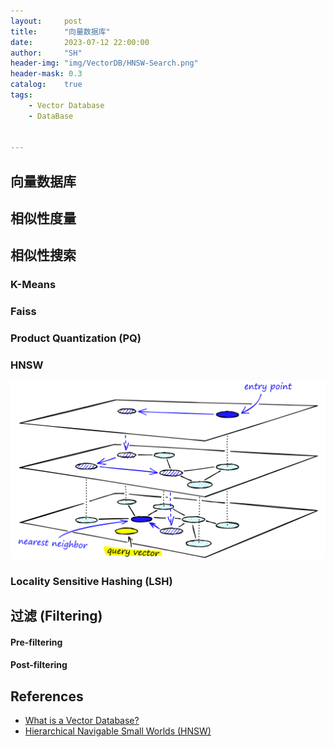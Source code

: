 ```yaml
---
layout:     post
title:      "向量数据库"
date:       2023-07-12 22:00:00
author:     "SH"
header-img: "img/VectorDB/HNSW-Search.png"
header-mask: 0.3
catalog:    true
tags:
    - Vector Database
    - DataBase


---
```


## 向量数据库



## 相似性度量



## 相似性搜索

### K-Means

### Faiss

### Product Quantization (PQ)

### HNSW



![img](../img/VectorDB/HNSW-Search.png)

### Locality Sensitive Hashing (LSH)

## 过滤 (Filtering)

#### Pre-filtering

#### Post-filtering



## References

- [What is a Vector Database?](https://www.pinecone.io/learn/vector-database/)
- [Hierarchical Navigable Small Worlds (HNSW)](https://www.pinecone.io/learn/series/faiss/hnsw/)

